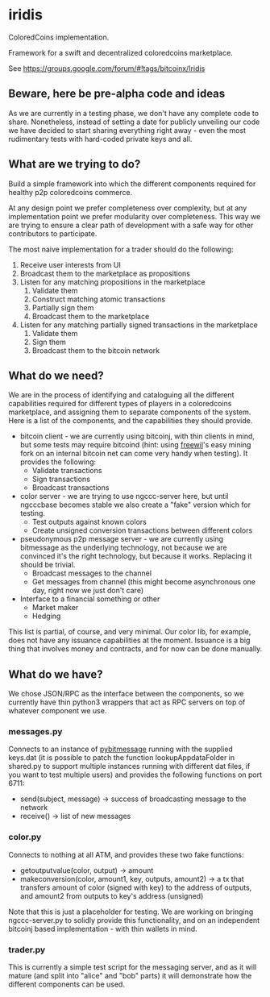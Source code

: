 iridis
======

ColoredCoins implementation.

Framework for a swift and decentralized coloredcoins marketplace.

See https://groups.google.com/forum/#!tags/bitcoinx/Iridis

## Beware, here be pre-alpha code and ideas ##

As we are currently in a testing phase, we don't have any complete code to share. Nonetheless, instead of setting a date for publicly unveiling our code we have decided to start sharing everything right away - even the most rudimentary tests with hard-coded private keys and all.

## What are we trying to do? ##

Build a simple framework into which the different components required for healthy p2p coloredcoins commerce.

At any design point we prefer completeness over complexity, but at any implementation point we prefer modularity over completeness. This way we are trying to ensure a clear path of development with a safe way for other contributors to participate.

The most naive implementation for a trader should do the following:

1. Receive user interests from UI
1. Broadcast them to the marketplace as propositions
1. Listen for any matching propositions in the marketplace
    1. Validate them
    1. Construct matching atomic transactions
    1. Partially sign them
    1. Broadcast them to the marketplace
1. Listen for any matching partially signed transactions in the marketplace
    1. Validate them
    1. Sign them
    1. Broadcast them to the bitcoin network

## What do we need? ##

We are in the process of identifying and cataloguing all the different capabilities required for different types of players in a coloredcoins marketplace, and assigning them to separate components of the system. Here is a list of the components, and the capabilities they should provide.

- bitcoin client - we are currently using bitcoinj, with thin clients in mind, but some tests may require bitcoind (hint: using [freewil](https://github.com/freewil)'s easy mining fork on an internal bitcoin net can come very handy when testing). It provides the following:
    - Validate transactions
    - Sign transactions
    - Broadcast transactions
- color server - we are trying to use ngccc-server here, but until ngcccbase becomes stable we also create a "fake" version which for testing.
    - Test outputs against known colors
    - Create unsigned conversion transactions between different colors
- pseudonymous p2p message server - we are currently using bitmessage as the underlying technology, not because we are convinced it's the right technology, but because it works. Replacing it should be trivial.
    - Broadcast messages to the channel
    - Get messages from channel (this might become asynchronous one day, right now we just don't care)
- Interface to a financial something or other
    - Market maker
    - Hedging

This list is partial, of course, and very minimal. Our color lib, for example, does not have any issuance capabilities at the moment. Issuance is a big thing that involves money and contracts, and for now can be done manually.

## What do we have? ##

We chose JSON/RPC as the interface between the components, so we currently have thin python3 wrappers that act as RPC servers on top of whatever component we use.

### messages.py ###

Connects to an instance of [pybitmessage](https://github.com/Bitmessage/PyBitmessage) running with the supplied keys.dat (it is possible to patch the function lookupAppdataFolder in shared.py to support multiple instances running with different dat files, if you want to test multiple users) and provides the following functions on port 6711:

- send(subject, message) -> success of broadcasting message to the network
- receive() -> list of new messages

### color.py ###

Connects to nothing at all ATM, and provides these two fake functions:

- getoutputvalue(color, output) -> amount
- makeconversion(color, amount1, key, outputs, amount2) -> a tx that transfers amount of color (signed with key) to the address of outputs, and amount2 from outputs to key's address (unsigned)

Note that this is just a placeholder for testing. We are working on bringing ngccc-server.py to solidly provide this functionality, and on an independent bitcoinj based implementation - with thin wallets in mind.

### trader.py ###

This is currently a simple test script for the messaging server, and as it will mature (and split into "alice" and "bob" parts) it will demonstrate how the different components can be used.
